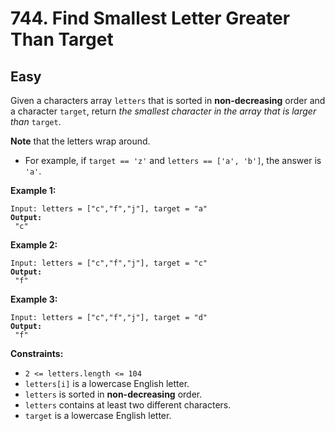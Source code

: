 # 744. Find Smallest Letter Greater Than Target

## Easy



Given a characters array `letters` that is sorted in **non-decreasing** order and a character `target`, return _the smallest character in the array that is larger than_ `target`.

**Note** that the letters wrap around.

* For example, if `target == 'z'` and `letters == ['a', 'b']`, the answer is `'a'`.

&#x20;

**Example 1:**

<pre><code>Input: letters = ["c","f","j"], target = "a"
<strong>Output:
</strong> "c"
</code></pre>

**Example 2:**

<pre><code>Input: letters = ["c","f","j"], target = "c"
<strong>Output:
</strong> "f"
</code></pre>

**Example 3:**

<pre><code>Input: letters = ["c","f","j"], target = "d"
<strong>Output:
</strong> "f"
</code></pre>

&#x20;

**Constraints:**

* `2 <= letters.length <= 104`
* `letters[i]` is a lowercase English letter.
* `letters` is sorted in **non-decreasing** order.
* `letters` contains at least two different characters.
* `target` is a lowercase English letter.
